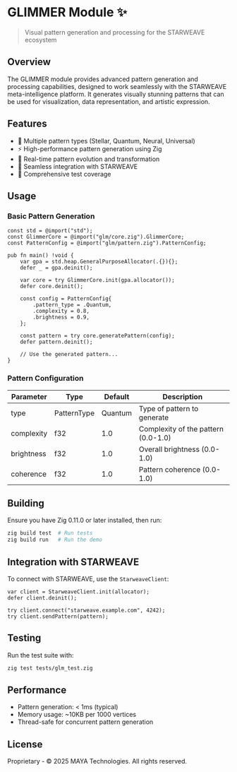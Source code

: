 # GLIMMER Module ✨

> Visual pattern generation and processing for the STARWEAVE ecosystem

## Overview

The GLIMMER module provides advanced pattern generation and processing capabilities, designed to work seamlessly with the STARWEAVE meta-intelligence platform. It generates visually stunning patterns that can be used for visualization, data representation, and artistic expression.

## Features

- 🎨 Multiple pattern types (Stellar, Quantum, Neural, Universal)
- ⚡ High-performance pattern generation using Zig
- 🔄 Real-time pattern evolution and transformation
- 🔗 Seamless integration with STARWEAVE
- 🧪 Comprehensive test coverage

## Usage

### Basic Pattern Generation

```zig
const std = @import("std");
const GlimmerCore = @import("glm/core.zig").GlimmerCore;
const PatternConfig = @import("glm/pattern.zig").PatternConfig;

pub fn main() !void {
    var gpa = std.heap.GeneralPurposeAllocator(.{}){};
    defer _ = gpa.deinit();
    
    var core = try GlimmerCore.init(gpa.allocator());
    defer core.deinit();
    
    const config = PatternConfig{
        .pattern_type = .Quantum,
        .complexity = 0.8,
        .brightness = 0.9,
    };
    
    const pattern = try core.generatePattern(config);
    defer pattern.deinit();
    
    // Use the generated pattern...
}
```

### Pattern Configuration

| Parameter   | Type       | Default | Description                          |
|-------------|------------|---------|--------------------------------------|
| type        | PatternType| Quantum | Type of pattern to generate          |
| complexity  | f32        | 1.0     | Complexity of the pattern (0.0-1.0) |
| brightness  | f32        | 1.0     | Overall brightness (0.0-1.0)         |
| coherence   | f32        | 1.0     | Pattern coherence (0.0-1.0)          |


## Building

Ensure you have Zig 0.11.0 or later installed, then run:

```bash
zig build test  # Run tests
zig build run   # Run the demo
```

## Integration with STARWEAVE

To connect with STARWEAVE, use the `StarweaveClient`:

```zig
var client = StarweaveClient.init(allocator);
defer client.deinit();

try client.connect("starweave.example.com", 4242);
try client.sendPattern(pattern);
```

## Testing

Run the test suite with:

```bash
zig test tests/glm_test.zig
```

## Performance

- Pattern generation: < 1ms (typical)
- Memory usage: ~10KB per 1000 vertices
- Thread-safe for concurrent pattern generation

## License

Proprietary - © 2025 MAYA Technologies. All rights reserved.
